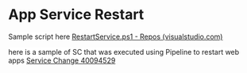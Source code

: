 # App Service Restart

<span style="background-color:white">Sample script here&#160;</span>[RestartService.ps1 - Repos (visualstudio.com)](https://microsoft.visualstudio.com/Universal%20Store/_git/SC.csPayments.SRE.Tools?path=/PS_Pipeline/Common/AppService/RestartService.ps1)

<span style="background-color:white">here is a sample of SC that was executed using Pipeline to restart web apps&#160;</span>[Service Change 40094529](https://microsoft.visualstudio.com/OSGS/_workitems/edit/40094529)